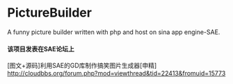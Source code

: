 PictureBuilder
==============

A funny picture builder written with php and host on sina app engine-SAE.


#### 该项目发表在SAE论坛上
[图文+源码]利用SAE的GD库制作搞笑图片生成器[申精] <br />
http://cloudbbs.org/forum.php?mod=viewthread&tid=22413&fromuid=15773
